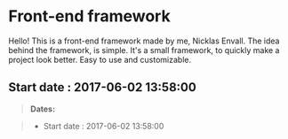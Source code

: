 Front-end framework
===================

Hello! This is a front-end framework made by me, Nicklas Envall. The idea behind the framework, is simple. It's a small framework, to quickly make a project look better. Easy to use and customizable.


Start date : 2017-06-02 13:58:00
-------------


> **Dates:**

> - Start date : 2017-06-02 13:58:00
